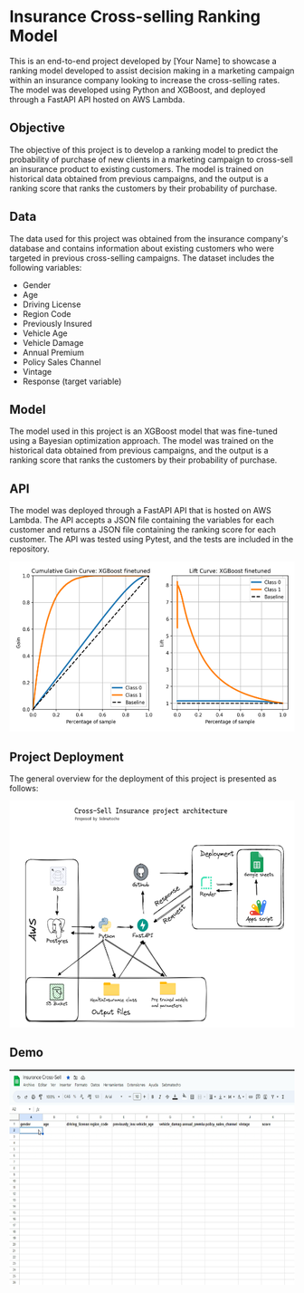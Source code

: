 # Insurance Cross-selling Ranking Model
This is an end-to-end project developed by [Your Name] to showcase a ranking model developed to assist decision making in a marketing campaign within an insurance company looking to increase the cross-selling rates. The model was developed using Python and XGBoost, and deployed through a FastAPI API hosted on AWS Lambda.

## Objective
The objective of this project is to develop a ranking model to predict the probability of purchase of new clients in a marketing campaign to cross-sell an insurance product to existing customers. The model is trained on historical data obtained from previous campaigns, and the output is a ranking score that ranks the customers by their probability of purchase.

## Data
The data used for this project was obtained from the insurance company's database and contains information about existing customers who were targeted in previous cross-selling campaigns. The dataset includes the following variables:

- Gender
- Age
- Driving License
- Region Code
- Previously Insured
- Vehicle Age
- Vehicle Damage
- Annual Premium
- Policy Sales Channel
- Vintage
- Response (target variable)

## Model
The model used in this project is an XGBoost model that was fine-tuned using a Bayesian optimization approach. The model was trained on the historical data obtained from previous campaigns, and the output is a ranking score that ranks the customers by their probability of purchase.

## API
The model was deployed through a FastAPI API that is hosted on AWS Lambda. The API accepts a JSON file containing the variables for each customer and returns a JSON file containing the ranking score for each customer. The API was tested using Pytest, and the tests are included in the repository.

<img src="models/figures/xgboost_finetuned.png" width="600" height="300" />


## Project Deployment

The general overview for the deployment of this project is presented as follows: 

<img src="project_architecture.png" width="600" height="400" />

## Demo

<img src="cross_sell_demo.gif" width="600" height="380" />


